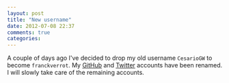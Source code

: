 ```yaml
---
layout: post
title: "New username"
date: 2012-07-08 22:37
comments: true
categories: 
---
```


A couple of days ago I've decided to drop my old username `CesarioGW` to become `franckverrot`.
My [GitHub](http://github.com/franckverrot) and [Twitter](http://twitter.com/franckverrot) accounts have been renamed. I will slowly take care of the remaining accounts.
